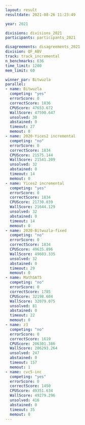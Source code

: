 ```yaml
---
layout: result
resultdate: 2021-08-26 11:23:49

year: 2021

divisions: divisions_2021
participants: participants_2021

disagreements: disagreements_2021
division: QF_ABV
track: track_incremental
n_benchmarks: 636
time_limit: 1200
mem_limit: 60

winner_par: Bitwuzla
parallel:
- name: Bitwuzla
  competing: "yes"
  errorScore: 0
  correctScore: 1836
  CPUScore: 47653.672
  WallScore: 47590.647
  unsolved: 30
  abstained: 0
  timeout: 27
  memout: 0
- name: 2020-Yices2 incremental
  competing: "no"
  errorScore: 0
  correctScore: 1834
  CPUScore: 21575.144
  WallScore: 21541.209
  unsolved: 32
  abstained: 0
  timeout: 14
  memout: 0
- name: Yices2 incremental
  competing: "yes"
  errorScore: 0
  correctScore: 1834
  CPUScore: 21730.039
  WallScore: 21644.129
  unsolved: 32
  abstained: 0
  timeout: 14
  memout: 0
- name: 2020-Bitwuzla-fixed
  competing: "no"
  errorScore: 0
  correctScore: 1834
  CPUScore: 49635.896
  WallScore: 49603.335
  unsolved: 32
  abstained: 0
  timeout: 29
  memout: 0
- name: MathSAT5
  competing: "no"
  errorScore: 0
  correctScore: 1785
  CPUScore: 32198.604
  WallScore: 32079.075
  unsolved: 81
  abstained: 0
  timeout: 22
  memout: 0
- name: z3
  competing: "no"
  errorScore: 0
  correctScore: 1619
  CPUScore: 206301.386
  WallScore: 206293.264
  unsolved: 247
  abstained: 0
  timeout: 157
  memout: 1
- name: cvc5-inc
  competing: "yes"
  errorScore: 0
  correctScore: 1450
  CPUScore: 49351.634
  WallScore: 49279.296
  unsolved: 416
  abstained: 0
  timeout: 35
  memout: 0
---
```

